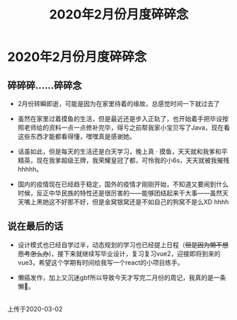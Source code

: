 ﻿---
title: 2020年2月份月度碎碎念
tags: 
      - 杂谈
---

2020年2月份月度碎碎念
=================================

碎碎碎……碎碎念
-------------------------

- 2月份转瞬即逝，可能是因为在家里待着的缘故，总感觉时间一下就过去了<!--more-->

- 虽然在家里过着摸鱼️的生活，但是最近还是步入正轨了，也开始着手把毕设按照老师给的资料一点一点修补完毕，得亏之前帮我家小宝贝写了Java，现在看这些东西才能都看得懂，嘿嘿真是感谢她。

- 话虽如此，但是每天的生活还是白天学习，晚上真 · 摸鱼，天天就和我爹和平精英，现在我爹超级王牌，我荣耀皇冠了都，可怜我的小6s，天天就被我摧残hhhhh。

- 国内的疫情现在已经趋于稳定，国外的疫情才刚刚开始，不知道又要闹到什么时候，反正中华民族的特性还是很厉害的——能够团结起来干大事——虽然天天嘴上黑她这不好那不好，但是金窝银窝还是不如自己的狗窝不是么XD hhhh


说在最后的话
----------------

- 设计模式也已经自学过半，动态规划的学习也已经提上日程（~~但是因为懒不想思考怎么办~~)，接下来就继续写毕业设计，复习复习vue2，迎接即将到来的vue3，希望这个学期有时间给我写一个react的小项目练手。

- 懒癌发作，加上又沉迷gbf所以导致今天才写完二月份的周记，我真的是一条懒🐶。


<br>
上传于2020-03-02

